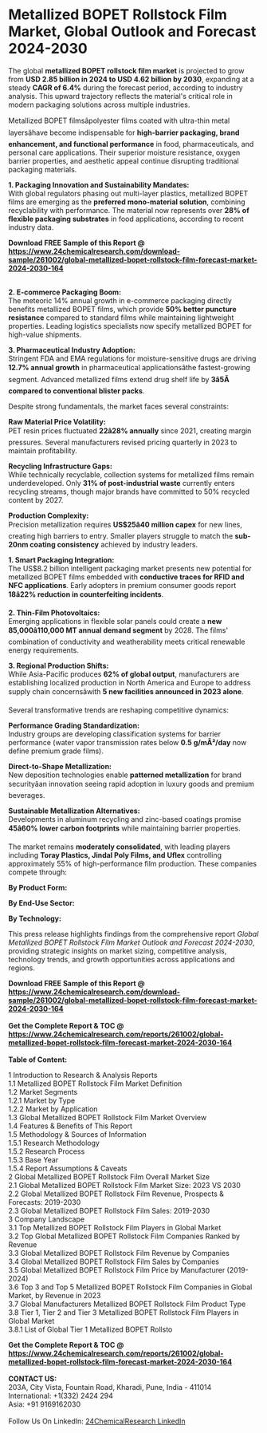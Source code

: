 <h1>Metallized BOPET Rollstock Film Market, Global Outlook and Forecast 2024-2030</h1><p>The global <strong>metallized BOPET rollstock film market</strong> is projected to grow from <strong>USD 2.85 billion in 2024 to USD 4.62 billion by 2030</strong>, expanding at a steady <strong>CAGR of 6.4%</strong> during the forecast period, according to industry analysis. This upward trajectory reflects the material's critical role in modern packaging solutions across multiple industries.</p><p>Metallized BOPET filmsâpolyester films coated with ultra-thin metal layersâhave become indispensable for <strong>high-barrier packaging, brand enhancement, and functional performance</strong> in food, pharmaceuticals, and personal care applications. Their superior moisture resistance, oxygen barrier properties, and aesthetic appeal continue disrupting traditional packaging materials.</p><p><strong>1. Packaging Innovation and Sustainability Mandates:</strong><br>
With global regulators phasing out multi-layer plastics, metallized BOPET films are emerging as the <strong>preferred mono-material solution</strong>, combining recyclability with performance. The material now represents over <strong>28% of flexible packaging substrates</strong> in food applications, according to recent industry data.</p><div><b>Download FREE Sample of this Report @ 
            <a href="https://www.24chemicalresearch.com/download-sample/261002/global-metallized-bopet-rollstock-film-forecast-market-2024-2030-164">
            https://www.24chemicalresearch.com/download-sample/261002/global-metallized-bopet-rollstock-film-forecast-market-2024-2030-164</a></b></div><br><p><strong>2. E-commerce Packaging Boom:</strong><br>
The meteoric 14% annual growth in e-commerce packaging directly benefits metallized BOPET films, which provide <strong>50% better puncture resistance</strong> compared to standard films while maintaining lightweight properties. Leading logistics specialists now specify metallized BOPET for high-value shipments.</p><p><strong>3. Pharmaceutical Industry Adoption:</strong><br>
Stringent FDA and EMA regulations for moisture-sensitive drugs are driving <strong>12.7% annual growth</strong> in pharmaceutical applicationsâthe fastest-growing segment. Advanced metallized films extend drug shelf life by <strong>3â5Ã compared to conventional blister packs</strong>.</p><p>Despite strong fundamentals, the market faces several constraints:</p><p><strong>Raw Material Price Volatility:</strong><br>
PET resin prices fluctuated <strong>22â28% annually</strong> since 2021, creating margin pressures. Several manufacturers revised pricing quarterly in 2023 to maintain profitability.</p><p><strong>Recycling Infrastructure Gaps:</strong><br>
While technically recyclable, collection systems for metallized films remain underdeveloped. Only <strong>31% of post-industrial waste</strong> currently enters recycling streams, though major brands have committed to 50% recycled content by 2027.</p><p><strong>Production Complexity:</strong><br>
Precision metallization requires <strong>US$25â40 million capex</strong> for new lines, creating high barriers to entry. Smaller players struggle to match the <strong>sub-20nm coating consistency</strong> achieved by industry leaders.</p><p><strong>1. Smart Packaging Integration:</strong><br>
The US$8.2 billion intelligent packaging market presents new potential for metallized BOPET films embedded with <strong>conductive traces for RFID and NFC applications</strong>. Early adopters in premium consumer goods report <strong>18â22% reduction in counterfeiting incidents</strong>.</p><p><strong>2. Thin-Film Photovoltaics:</strong><br>
Emerging applications in flexible solar panels could create a <strong>new 85,000â110,000 MT annual demand segment</strong> by 2028. The films' combination of conductivity and weatherability meets critical renewable energy requirements.</p><p><strong>3. Regional Production Shifts:</strong><br>
While Asia-Pacific produces <strong>62% of global output</strong>, manufacturers are establishing localized production in North America and Europe to address supply chain concernsâwith <strong>5 new facilities announced in 2023 alone</strong>.</p><p>Several transformative trends are reshaping competitive dynamics:</p><p><strong>Performance Grading Standardization:</strong><br>
Industry groups are developing classification systems for barrier performance (water vapor transmission rates below <strong>0.5 g/mÂ²/day</strong> now define premium grade films).</p><p><strong>Direct-to-Shape Metallization:</strong><br>
New deposition technologies enable <strong>patterned metallization</strong> for brand securityâan innovation seeing rapid adoption in luxury goods and premium beverages.</p><p><strong>Sustainable Metallization Alternatives:</strong><br>
Developments in aluminum recycling and zinc-based coatings promise <strong>45â60% lower carbon footprints</strong> while maintaining barrier properties.</p><p>The market remains <strong>moderately consolidated</strong>, with leading players including <strong>Toray Plastics, Jindal Poly Films, and Uflex</strong> controlling approximately 55% of high-performance film production. These companies compete through:</p><p><strong>By Product Form:</strong></p><p><strong>By End-Use Sector:</strong></p><p><strong>By Technology:</strong></p><p>This press release highlights findings from the comprehensive report <em>Global Metallized BOPET Rollstock Film Market Outlook and Forecast 2024-2030</em>, providing strategic insights on market sizing, competitive analysis, technology trends, and growth opportunities across applications and regions.</p><div><b>Download FREE Sample of this Report @ 
            <a href="https://www.24chemicalresearch.com/download-sample/261002/global-metallized-bopet-rollstock-film-forecast-market-2024-2030-164">
            https://www.24chemicalresearch.com/download-sample/261002/global-metallized-bopet-rollstock-film-forecast-market-2024-2030-164</a></b></div><br><div><b>Get the Complete Report & TOC @ 
            <a href="https://www.24chemicalresearch.com/reports/261002/global-metallized-bopet-rollstock-film-forecast-market-2024-2030-164">
            https://www.24chemicalresearch.com/reports/261002/global-metallized-bopet-rollstock-film-forecast-market-2024-2030-164</a></b></div><br>
            <b>Table of Content:</b><p>1 Introduction to Research & Analysis Reports<br />
    1.1 Metallized BOPET Rollstock Film Market Definition<br />
    1.2 Market Segments<br />
        1.2.1 Market by Type<br />
        1.2.2 Market by Application<br />
    1.3 Global Metallized BOPET Rollstock Film Market Overview<br />
    1.4 Features & Benefits of This Report<br />
    1.5 Methodology & Sources of Information<br />
        1.5.1 Research Methodology<br />
        1.5.2 Research Process<br />
        1.5.3 Base Year<br />
        1.5.4 Report Assumptions & Caveats<br />
2 Global Metallized BOPET Rollstock Film Overall Market Size<br />
    2.1 Global Metallized BOPET Rollstock Film Market Size: 2023 VS 2030<br />
    2.2 Global Metallized BOPET Rollstock Film Revenue, Prospects & Forecasts: 2019-2030<br />
    2.3 Global Metallized BOPET Rollstock Film Sales: 2019-2030<br />
3 Company Landscape<br />
    3.1 Top Metallized BOPET Rollstock Film Players in Global Market<br />
    3.2 Top Global Metallized BOPET Rollstock Film Companies Ranked by Revenue<br />
    3.3 Global Metallized BOPET Rollstock Film Revenue by Companies<br />
    3.4 Global Metallized BOPET Rollstock Film Sales by Companies<br />
    3.5 Global Metallized BOPET Rollstock Film Price by Manufacturer (2019-2024)<br />
    3.6 Top 3 and Top 5 Metallized BOPET Rollstock Film Companies in Global Market, by Revenue in 2023<br />
    3.7 Global Manufacturers Metallized BOPET Rollstock Film Product Type<br />
    3.8 Tier 1, Tier 2 and Tier 3 Metallized BOPET Rollstock Film Players in Global Market<br />
        3.8.1 List of Global Tier 1 Metallized BOPET Rollsto</p><div><b>Get the Complete Report & TOC @ 
            <a href="https://www.24chemicalresearch.com/reports/261002/global-metallized-bopet-rollstock-film-forecast-market-2024-2030-164">
            https://www.24chemicalresearch.com/reports/261002/global-metallized-bopet-rollstock-film-forecast-market-2024-2030-164</a></b></div><br><b>CONTACT US:</b><br>
            203A, City Vista, Fountain Road, Kharadi, Pune, India - 411014<br>
            International: +1(332) 2424 294<br>
            Asia: +91 9169162030 <br><br>
            Follow Us On LinkedIn: <a href="https://www.linkedin.com/company/24chemicalresearch/">24ChemicalResearch LinkedIn</a>